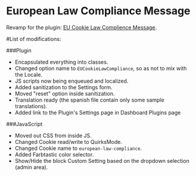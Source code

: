 European Law Compliance Message
===============================

Revamp for the plugin: [EU Cookie Law Complience Message](http://wordpress.org/plugins/eu-cookie-law-consent).

#List of modifications:

###Plugin

 - Encapsulated everything into classes.
 - Changed option name to `EUCookieLawCompliance`, so as not to mix with the Locale.
 - JS scripts now being enqueued and localized.
 - Added sanitization to the Settings form.
 - Moved "reset" option inside sanitization.
 - Translation ready (the spanish file contain only some sample translations).
 - Added link to the Plugin's Settings page in Dashboard Plugins page

###JavaScript

 - Moved out CSS from inside JS.
 - Changed Cookie read/write to QuirksMode.
 - Changed Cookie name to `european-law-compliance`.
 - Added Farbtastic color selector.
 - Show/Hide the block Custom Setting based on the dropdown selection (admin area).